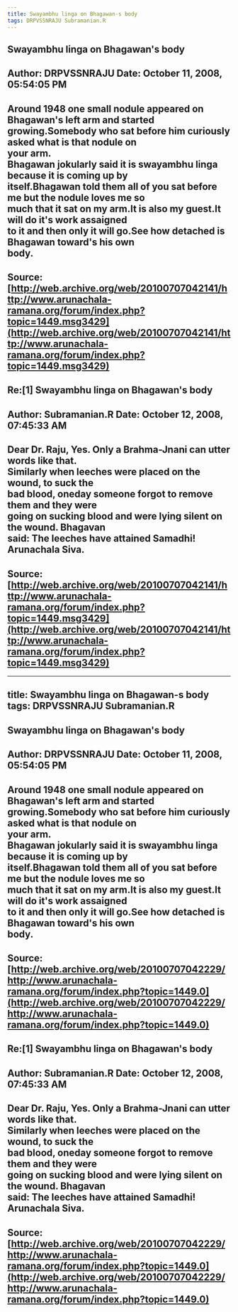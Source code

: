 ```yaml
--- 
title: Swayambhu linga on Bhagawan-s body   
tags: DRPVSSNRAJU Subramanian.R  
---  
```

## Swayambhu linga on Bhagawan's body  
Author: DRPVSSNRAJU         Date: October 11, 2008, 05:54:05 PM  
---  
Around 1948 one small nodule appeared on Bhagawan's left arm and started  
growing.Somebody who sat before him curiously asked what is that nodule on  
your arm.   
Bhagawan jokularly said it is swayambhu linga because it is coming up by  
itself.Bhagawan told them all of you sat before me but the nodule loves me so  
much that it sat on my arm.It is also my guest.It will do it's work assaigned  
to it and then only it will go.See how detached is Bhagawan toward's his own  
body.
 ---  
Source:[http://web.archive.org/web/20100707042141/http://www.arunachala-ramana.org/forum/index.php?topic=1449.msg3429](http://web.archive.org/web/20100707042141/http://www.arunachala-ramana.org/forum/index.php?topic=1449.msg3429)   
---  

## Re:[1] Swayambhu linga on Bhagawan's body  
Author: Subramanian.R       Date: October 12, 2008, 07:45:33 AM  
---  
Dear Dr. Raju, Yes. Only a Brahma-Jnani can utter words like that.   
Similarly when leeches were placed on the wound, to suck the   
bad blood, oneday someone forgot to remove them and they were   
going on sucking blood and were lying silent on the wound. Bhagavan   
said: The leeches have attained Samadhi!   
Arunachala Siva.
 ---  
Source:[http://web.archive.org/web/20100707042141/http://www.arunachala-ramana.org/forum/index.php?topic=1449.msg3429](http://web.archive.org/web/20100707042141/http://www.arunachala-ramana.org/forum/index.php?topic=1449.msg3429)   
---  

--- 
title: Swayambhu linga on Bhagawan-s body   
tags: DRPVSSNRAJU Subramanian.R  
---  
## Swayambhu linga on Bhagawan's body  
Author: DRPVSSNRAJU         Date: October 11, 2008, 05:54:05 PM  
---  
Around 1948 one small nodule appeared on Bhagawan's left arm and started  
growing.Somebody who sat before him curiously asked what is that nodule on  
your arm.   
Bhagawan jokularly said it is swayambhu linga because it is coming up by  
itself.Bhagawan told them all of you sat before me but the nodule loves me so  
much that it sat on my arm.It is also my guest.It will do it's work assaigned  
to it and then only it will go.See how detached is Bhagawan toward's his own  
body.
 ---  
Source:[http://web.archive.org/web/20100707042229/http://www.arunachala-ramana.org/forum/index.php?topic=1449.0](http://web.archive.org/web/20100707042229/http://www.arunachala-ramana.org/forum/index.php?topic=1449.0)   
---  

## Re:[1] Swayambhu linga on Bhagawan's body  
Author: Subramanian.R       Date: October 12, 2008, 07:45:33 AM  
---  
Dear Dr. Raju, Yes. Only a Brahma-Jnani can utter words like that.   
Similarly when leeches were placed on the wound, to suck the   
bad blood, oneday someone forgot to remove them and they were   
going on sucking blood and were lying silent on the wound. Bhagavan   
said: The leeches have attained Samadhi!   
Arunachala Siva.
 ---  
Source:[http://web.archive.org/web/20100707042229/http://www.arunachala-ramana.org/forum/index.php?topic=1449.0](http://web.archive.org/web/20100707042229/http://www.arunachala-ramana.org/forum/index.php?topic=1449.0)   
---  

